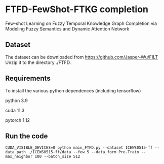 # FTFD-FewShot-FTKG completion
 Few-shot Learning on Fuzzy Temporal Knowledge Graph Completion via Modeling Fuzzy Semantics and Dynamic Attention Network

## Dataset
The dataset can be downloaded from https://github.com/Jasper-Wu/FILT Unzip it to the directory ./FTFD.

##  Requirements
To install the various python dependences (including tensorflow)

python 3.9

cuda 11.3

pytorch 1.12

>
## Run the code
```
CUDA_VISIBLE_DEVICES=0 python main_FTFD.py --dataset ICEWS0515-ff --data_path ./ICEWS0515-ff/data --few 5 --data_form Pre-Train --max_neighbor 100 --batch_size 512

```